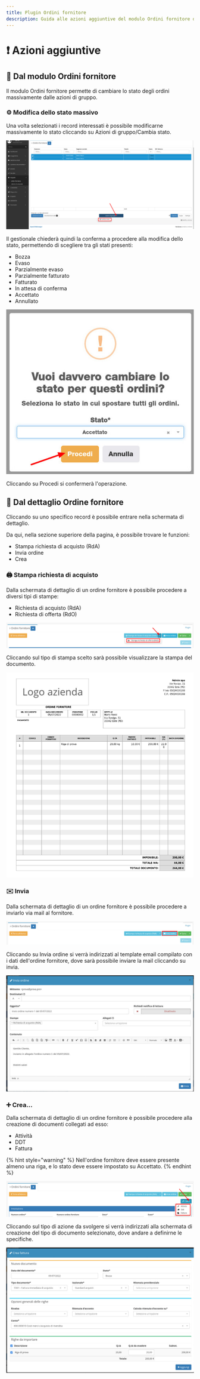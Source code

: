 ```yaml
---
title: Plugin Ordini fornitore
description: Guida alle azioni aggiuntive del modulo Ordini fornitore di OpenSTAManager
---
```


# ❗ Azioni aggiuntive

## 👥 Dal modulo Ordini fornitore

Il modulo Ordini fornitore permette di cambiare lo stato degli ordini massivamente dalle azioni di gruppo.

### ⚙️ Modifica dello stato massivo

Una volta selezionati i record interessati è possibile modificarne massivamente lo stato cliccando su Azioni di gruppo/Cambia stato.

![](<../../../.gitbook/assets/image (94) (1).png>)

Il gestionale chiederà quindi la conferma a procedere alla modifica dello stato, permettendo di scegliere tra gli stati presenti:

* Bozza
* Evaso
* Parzialmente evaso
* Parzialmente fatturato
* Fatturato
* In attesa di conferma
* Accettato
* Annullato

&#x20;                                            <img src="../../../.gitbook/assets/image (63) (1) (1) (1).png" alt="" data-size="original">

Cliccando su Procedi si confermerà l'operazione.

## 👤 Dal dettaglio Ordine fornitore

Cliccando su uno specifico record è possibile entrare nella schermata di dettaglio.

Da qui, nella sezione superiore della pagina, è possibile trovare le funzioni:

* Stampa richiesta di acquisto (RdA)
* Invia ordine
* Crea

### 🖨️ Stampa richiesta di acquisto

Dalla schermata di dettaglio di un ordine fornitore è possibile procedere a diversi tipi di stampe:

* Richiesta di acquisto (RdA)
* Richiesta di offerta (RdO)

![](<../../../.gitbook/assets/image (101) (1) (1).png>)

Cliccando sul tipo di stampa scelto sarà possibile visualizzare la stampa del documento.

&#x20;                                                  ![](<../../../.gitbook/assets/image (95) (1).png>)

### ✉️ Invia

Dalla schermata di dettaglio di un ordine fornitore è possibile procedere a inviarlo via mail al fornitore.

![](<../../../.gitbook/assets/image (77) (1) (1) (1).png>)

Cliccando su Invia ordine si verrà indirizzati al template email compilato con i dati dell'ordine fornitore, dove sarà possibile inviare la mail cliccando su invia.

![](<../../../.gitbook/assets/image (98) (1).png>)

### ➕ Crea...

Dalla schermata di dettaglio di un ordine fornitore è possibile procedere alla creazione di documenti collegati ad esso:

* Attività
* DDT
* Fattura

{% hint style="warning" %}
Nell'ordine fornitore deve essere presente almeno una riga, e lo stato deve essere impostato su Accettato.
{% endhint %}

![](<../../../.gitbook/assets/image (60) (1).png>)

Cliccando sul tipo di azione da svolgere si verrà indirizzati alla schermata di creazione del tipo di documento selezionato, dove andare a definirne le specifiche.

![](<../../../.gitbook/assets/image (65) (1) (1) (1) (1).png>)
